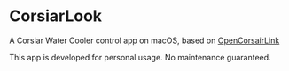 # CorsiarLook

A Corsiar Water Cooler control app on macOS, based on [OpenCorsairLink](https://github.com/audiohacked/OpenCorsairLink)

This app is developed for personal usage. No maintenance guaranteed.